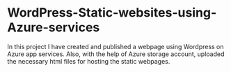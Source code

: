 # WordPress-Static-websites-using-Azure-services

In this project I have created and published a webpage using Wordpress on Azure app services. Also, with the help of Azure storage account, uploaded the necessary html files for hosting the static webpages.
